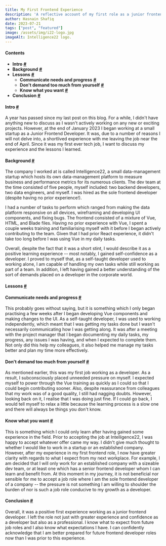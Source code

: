 ```yaml
---
title: My First Frontend Experience
description: 'A reflective account of my first role as a junior frontend developer and the experience I gained.'
author: Hasnain Shafiq
date: 2023-07-21
tags: ["post", "featured"]
image: /assets/img/i22-logo.jpg
imageAlt: Intelligence22 logo.
---
```

#### **Contents**

* **Intro** **[\#](#intro)**
* **Background** **[\#](#background)**
* **Lessons** **[\#](#lessons)**
  * **Communicate needs and progress** **[\#](#communicate-needs)**
  * **Don't demand too much from yourself** **[\#](#demands)**
  * **Know what you want** **[\#](#know-what-you-want)**
* **Conclusion** **[\#](#conclusion)**

#### **Intro** <a href="#intro" id="intro"> **\#** </a>

A year has passed since my last post on this blog. For a while, I didn't have anything new to discuss as I wasn't actively working on any new or exciting projects. However, at the end of January 2023 I began working at a small startup as a Junior Frontend Developer. It was, due to a number of reasons I will not delve into, a shortlived experience with me leaving the job near the end of April. Since it was my first ever tech job, I want to discuss my experience and the lessons I learned.

#### **Background** <a href="#background" id="background"> **\#** </a>

The company I worked at is called Intelligence22, a small data-management startup which hosts its own data-management platform to measure business and performance metrics for its numerous clients. The dev team at the time consisted of five people, myself included: two backend developers, two data engineers, and myself. I was hired as the sole frontend developer (despite having no prior experience!).

I had a number of tasks to perform which ranged from making the data platform responsive on all devices, wireframing and developing UI components, and fixing bugs. The frontend consisted of a mixture of Vue, HTML, and Blade files. Having no prior experience with Vue, I spent a couple weeks training and familiarising myself with it before I began actively contributing to the team. Given that I had prior React experience, it didn't take too long before I was using Vue in my daily tasks.

Overall, despite the fact that it was a short stint, I would describe it as a positive learning experience -- most notably, I gained self-confidence as a developer. I proved to myself that, as a self-taught developer used to working alone, I am capable of handling my own tasks while still working as part of a team. In addition, I left having gained a better understanding of the sort of demands placed on a developer in the corporate world.

#### **Lessons** <a href="#lessons" id="lessons"> **\#** </a>

#### **Communicate needs and progress**  <a href="#communicate-needs" id="communicate-needs"> # </a>

This probably goes without saying, but it is something which I only began practising a few weeks after I began developing Vue components and making changes to the UI. As a self-taught developer, I was used to working independently, which meant that I was getting my tasks done but I wasn't necessarily communicating how I was getting along. It was after a meeting with the project manager that I began documenting my daily tasks, my progress, any issues I was having, and when I expected to complete them. Not only did this help my colleagues, it also helped me manage my tasks better and plan my time more effectively.

#### **Don't demand too much from yourself**  <a href="#demands" id="demands"> # </a>

As mentioned earlier, this was my first job working as a developer. As a result, I subconsciously placed unneeded pressure on myself. I expected myself to power through the Vue training as quickly as I could so that I could begin contributing sooner. Also, despite reassurance from colleagues that my work was of a good quality, I still had nagging doubts. However, looking back on it, I realise that I was doing just fine. If I could go back, I would tell myself to relax a little because the learning process is a slow one and there will always be things you don't know.  

#### **Know what you want**  <a href="#know-what-you-want" id="know-what-you-want"> # </a>

This is something which I could only learn after having gained some experience in the field. Prior to accepting the job at Intelligence22, I was happy to accept whatever offer came my way. I didn't give much thought to whether I would like to work in a startup or an established company. However, after my experience in my first frontend role, I now have greater clarity with regards to what I expect from my next workplace. For example, I am decided that I will only work for an established company with a sizeable dev team, or at least one which has a senior frontend developer whom I can learn and benefit from. At this moment in my journey, it is not beneficial nor sensible for me to accept a job role where I am the sole frontend developer of a company -- the pressure is not something I am willing to shoulder the burden of nor is such a job role conducive to my growth as a developer.

#### **Conclusion** <a href="#conclusion" id="conclusion"> **\#** </a>

Overall, it was a positive first experience working as a junior frontend developer. I left the role not just with greater experience and confidence as a developer but also as a professional. I know what to expect from future job roles and I also know what expectations I have. I can confidently acknowledge that I am better prepared for future frontend developer roles now than I was prior to this experience.